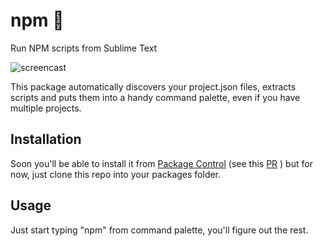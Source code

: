 # npm 🏃

Run NPM scripts from Sublime Text

![screencast](https://thumbs.gfycat.com/YoungHugeAtlanticbluetang-size_restricted.gif)

This package automatically discovers your project.json files, extracts scripts and puts them into a handy command palette, even if you have multiple projects.

## Installation

Soon you'll be able to install it from [Package Control](https://packagecontrol.io) (see this [PR](https://github.com/wbond/package_control_channel/pull/6086) ) but for now, just clone this repo into your packages folder.

## Usage

Just start typing "npm" from command palette, you'll figure out the rest.
